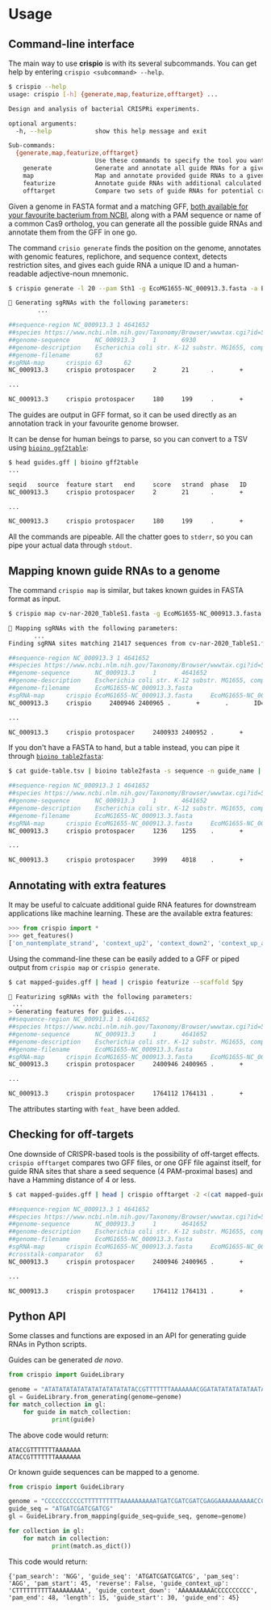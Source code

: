 # Usage

## Command-line interface

The main way to use **crispio** is with its several subcommands. You can get 
help by entering `crispio <subcommand> --help`.

```bash
$ crispio --help
usage: crispio [-h] {generate,map,featurize,offtarget} ...

Design and analysis of bacterial CRISPRi experiments.

optional arguments:
  -h, --help            show this help message and exit

Sub-commands:
  {generate,map,featurize,offtarget}
                        Use these commands to specify the tool you want to use.
    generate            Generate and annotate all guide RNAs for a given genome.
    map                 Map and annotate provided guide RNAs to a given genome.
    featurize           Annotate guide RNAs with additional calculated features.
    offtarget           Compare two sets of guide RNAs for potential cross-target activity.
```

Given a genome in FASTA format and a matching GFF, 
[both available for your favourite bacterium from NCBI](https://www.ncbi.nlm.nih.gov/genbank/ftp/),
along with a PAM sequence or name of a common Cas9 ortholog, you can generate all the possible 
guide RNAs and annotate them from the GFF in one go.

The command `crisio generate` finds the position on the genome, annotates
with genomic features, replichore, and sequence context, detects restriction 
sites, and gives each guide RNA a unique ID and a human-readable
adjective-noun mnemonic.

```bash
$ crispio generate -l 20 --pam Sth1 -g EcoMG1655-NC_000913.3.fasta -a EcoMG1655-NC_000913.3.gff3 | head

🚀 Generating sgRNAs with the following parameters:
        ...

##sequence-region NC_000913.3 1 4641652
##species https://www.ncbi.nlm.nih.gov/Taxonomy/Browser/wwwtax.cgi?id=511145
##genome-sequence       NC_000913.3     1       6930
##genome-description    Escherichia coli str. K-12 substr. MG1655, complete genome
##genome-filename       63
#sgRNA-map      crispio 63      62
NC_000913.3     crispio protospacer     2       21      .       +       .       ID=sgr-e5373243;Name=thrL-21-modest_saddle;ann_Name=thrL;ann_end=255;ann_feature=gene;ann_gene=thrL;ann_gene_biotype=protein_coding;ann_locus_tag=_up-thrL;ann_phase=.;ann_score=.;ann_seqid=NC_000913.3;ann_source=RefSeq;ann_start=190;ann_strand=+;guide_context_down=TATGTCTCTGTGTGGATTAA;guide_context_up=CAGCACCCCAGGAACCCATA;guide_length=20;guide_re_sites=;guide_sequence=GCTTTTCATTCTGACTGCAA;guide_sequence_hash=19d8fdaa;mnemonic=modest_saddle;pam_end=28;pam_offset=-166;pam_replichore=R;pam_search=NNRGVAN;pam_sequence=CGGGCAA;pam_start=21;source_name=thrL-21-modest_saddle

...

NC_000913.3     crispio protospacer     180     199     .       +       .       ID=sgr-b71e7fa7;Name=thrL-199-bouncy_sabine;ann_Name=thrL;ann_end=255;ann_feature=gene;ann_gene=thrL;ann_gene_biotype=protein_coding;ann_locus_tag=b0001;ann_phase=.;ann_score=.;ann_seqid=NC_000913.3;ann_source=RefSeq;ann_start=190;ann_strand=+;guide_context_down=CACCATTACCACCACCATCA;guide_context_up=CAGATAAAAATTACAGAGTA;guide_length=20;guide_re_sites=;guide_sequence=CACAACATCCATGAAACGCA;guide_sequence_hash=3e6eb3a0;mnemonic=bouncy_sabine;pam_end=206;pam_offset=65;pam_replichore=R;pam_search=NNRGVAN;pam_sequence=TTAGCAC;pam_start=199;source_name=thrL-199-bouncy_sabine

```

The guides are output in GFF format, so it can be used directly as an annotation
track in your favourite genome browser. 

It can be dense for human beings to parse, so you can convert to a TSV using 
[`bioino ggf2table`](https://github.com/scbirlab/bioino#command-line):

```bash
$ head guides.gff | bioino gff2table
...

seqid   source  feature start   end     score   strand  phase   ID      Name    ann_Name        ann_end ann_feature     ann_gene     ann_gene_biotype ann_locus_tag   ann_phase       ann_score       ann_seqid       ann_source      ann_start       ann_strand      guide_context_down    guide_context_up        guide_length    guide_re_sites  guide_sequence  guide_sequence_hash     mnemonic        pam_end       pam_offset      pam_replichore  pam_search      pam_sequence    pam_start       source_name
NC_000913.3     crispio protospacer     2       21      .       +       .       sgr-e5373243    thrL-21-modest_saddle   thrL    255  gene     thrL    protein_coding  _up-thrL        .       .       NC_000913.3     RefSeq  190     +       TATGTCTCTGTGTGGATTAA    CAGCACCCCAGGAACCCATA  20              GCTTTTCATTCTGACTGCAA    19d8fdaa        modest_saddle   28      -166    R       NNRGVAN CGGGCAA 21   thrL-21-modest_saddle

...

NC_000913.3     crispio protospacer     180     199     .       +       .       sgr-b71e7fa7    thrL-199-bouncy_sabine  thrL    255  gene     thrL    protein_coding  b0001   .       .       NC_000913.3     RefSeq  190     +       CACCATTACCACCACCATCA    CAGATAAAAATTACAGAGTA  20              CACAACATCCATGAAACGCA    3e6eb3a0        bouncy_sabine   206     65      R       NNRGVAN TTAGCAC 199     thrL-199-bouncy_sabine
```

All the commands are pipeable. All the chatter goes to `stderr`, so
you can pipe your actual data through `stdout`.

## Mapping known guide RNAs to a genome

The command `crispio map` is similar, but takes known guides in FASTA format as input. 

```bash
$ crispio map cv-nar-2020_TableS1.fasta -g EcoMG1655-NC_000913.3.fasta -a EcoMG1655-NC_000913.3.gff3 --pam Spy

🚀 Mapping sgRNAs with the following parameters:
       ...
Finding sgRNA sites matching 21417 sequences from cv-nar-2020_TableS1.fasta and matching PAM Spy (NGGN) in EcoMG1655-NC_000913.3.fasta...

##sequence-region NC_000913.3 1 4641652
##species https://www.ncbi.nlm.nih.gov/Taxonomy/Browser/wwwtax.cgi?id=511145
##genome-sequence       NC_000913.3     1       4641652
##genome-description    Escherichia coli str. K-12 substr. MG1655, complete genome
##genome-filename       EcoMG1655-NC_000913.3.fasta
#sgRNA-map      crispio EcoMG1655-NC_000913.3.fasta     EcoMG1655-NC_000913.3.gff3
NC_000913.3     crispio     2400946 2400965 .       +       .       ID=sgr-7a0a4f43;Name=nuoF-2400965-level_herman;ann_Name=nuoF;ann_end=2401555;ann_feature=gene;ann_gene=nuoF;ann_gene_biotype=protein_coding;ann_locus_tag=b2284;ann_phase=.;ann_score=.;ann_seqid=NC_000913.3;ann_source=RefSeq;ann_start=2400218;ann_strand=-;guide_context_down=TAGCACGACGTCCTTCCAGG;guide_context_up=CCATGCGCCGGAGGTTGCCG;guide_length=20;guide_re_sites=;guide_sequence=GGAAGGGTGGCTTCGAGCGT;guide_sequence_hash=6a359e86;mnemonic=level_herman;pam_end=2400969;pam_offset=0;pam_replichore=L;pam_search=NGGN;pam_sequence=GGGT;pam_start=2400965;source_name=GGAAGGGTGGCTTCGAGCGT

...

NC_000913.3     crispio protospacer     2400933 2400952 .       +       .       ID=sgr-32446b00;Name=nuoF-2400952-telling_austria;ann_Name=nuoF;ann_end=2401555;ann_feature=gene;ann_gene=nuoF;ann_gene_biotype=protein_coding;ann_locus_tag=b2284;ann_phase=.;ann_score=.;ann_seqid=NC_000913.3;ann_source=RefSeq;ann_start=2400218;ann_strand=-;guide_context_down=TTCGAGCGTGGGTTAGCACG;guide_context_up=AGGTCGGTTTACCCCATGCG;guide_length=20;guide_re_sites=;guide_sequence=CCGGAGGTTGCCGGGAAGGG;guide_sequence_hash=1908728f;mnemonic=telling_austria;pam_end=2400956;pam_offset=0;pam_replichore=L;pam_search=NGGN;pam_sequence=TGGC;pam_start=2400952;source_name=CCGGAGGTTGCCGGGAAGGG
```

If you don't have a FASTA to hand, but a table instead, you can pipe it
through [`bioino table2fasta`](https://github.com/scbirlab/bioino#command-line):

```bash
$ cat guide-table.tsv | bioino table2fasta -s sequence -n guide_name | crispio map -g EcoMG1655-NC_000913.3.fasta -a EcoMG1655-NC_000913.3.gff3 --pam Sth1 

##sequence-region NC_000913.3 1 4641652
##species https://www.ncbi.nlm.nih.gov/Taxonomy/Browser/wwwtax.cgi?id=511145
##genome-sequence       NC_000913.3     1       4641652
##genome-description    Escherichia coli str. K-12 substr. MG1655, complete genome
##genome-filename       EcoMG1655-NC_000913.3.fasta
#sgRNA-map      crispio EcoMG1655-NC_000913.3.fasta     EcoMG1655-NC_000913.3.gff3
NC_000913.3     crispio protospacer     1236    1255    .       +       .       ID=sgr-831073da;Name=thrA-1255-honest_brother;ann_Name=thrA;ann_end=2799;ann_feature=gene;ann_gene=thrA;ann_gene_biotype=protein_coding;ann_locus_tag=b0002;ann_phase=.;ann_score=.;ann_seqid=NC_000913.3;ann_source=RefSeq;ann_start=337;ann_strand=+;guide_context_down=TTCCAATCTGAATAACATGG;guide_context_up=CTCATTGGTGCCAGCCGTGA;guide_length=20;guide_re_sites=BbsI;guide_sequence=TGAAGACGAATTACCGGTCA;guide_sequence_hash=55934652;mnemonic=honest_brother;pam_end=1262;pam_offset=2462;pam_replichore=R;pam_search=NNRGVAN;pam_sequence=AGGGCAT;pam_start=1255;source_name=thrA-1255-honest_brother

...

NC_000913.3     crispio protospacer     3999    4018    .       +       .       ID=sgr-83d65199;Name=thrC-4018-jolly_lunar;ann_Name=thrC;ann_end=5020;ann_feature=gene;ann_gene=thrC;ann_gene_biotype=protein_coding;ann_locus_tag=b0004;ann_phase=.;ann_score=.;ann_seqid=NC_000913.3;ann_source=RefSeq;ann_start=3734;ann_strand=+;guide_context_down=TGTTCCACGGGCCAACGCTG;guide_context_up=CCCGGCTCCGGTCGCCAATG;guide_length=20;guide_re_sites=BtgZI;guide_sequence=TTGAAAGCGATGTCGGTTGT;guide_sequence_hash=e539f903;mnemonic=jolly_lunar;pam_end=4025;pam_offset=1286;pam_replichore=R;pam_search=NNRGVAN;pam_sequence=CTGGAAT;pam_start=4018;source_name=thrC-4018-jolly_lunar
```

## Annotating with extra features

It may be useful to calcuate additional guide RNA features for downstream applications like
machine learning. These are the available extra features:

```python
>>> from crispio import *
>>> get_features()
['on_nontemplate_strand', 'context_up2', 'context_down2', 'context_up_autocorr', 'pam_n', 'pam_def', 'pam_gc', 'pam_autocorr', 'pam_scaff_corr', 'guide_purine', 'guide_gc', 'seed_seq', 'guide_start3', 'guide_end3', 'guide_autocorr', 'guide_scaff_corr']
```

Using the command-line these can be easily added to a GFF or piped output 
from `crispio map` or `crispio generate`.

```bash
$ cat mapped-guides.gff | head | crispio featurize --scaffold Spy

🚀 Featurizing sgRNAs with the following parameters:
 ...
> Generating features for guides...
##sequence-region NC_000913.3 1 4641652
##species https://www.ncbi.nlm.nih.gov/Taxonomy/Browser/wwwtax.cgi?id=511145
##genome-sequence       NC_000913.3     1       4641652
##genome-description    Escherichia coli str. K-12 substr. MG1655, complete genome
##genome-filename       EcoMG1655-NC_000913.3.fasta
#sgRNA-map      crispin EcoMG1655-NC_000913.3.fasta     EcoMG1655-NC_000913.3.gff3
NC_000913.3     crispin protospacer     2400946 2400965 .       +       .       ID=sgr-7a0a4f43;Name=nuoF-2400965-level_herman;ann_Name=nuoF;ann_end=2401555;ann_feature=gene;ann_gene=nuoF;ann_gene_biotype=protein_coding;ann_locus_tag=b2284;ann_phase=.;ann_score=.;ann_seqid=NC_000913.3;ann_source=RefSeq;ann_start=2400218;ann_strand=-;guide_context_down=TAGCACGACGTCCTTCCAGG;guide_context_up=CCATGCGCCGGAGGTTGCCG;guide_length=20;guide_re_sites=;guide_sequence=GGAAGGGTGGCTTCGAGCGT;guide_sequence_hash=6a359e86;mnemonic=level_herman;pam_end=2400969;pam_offset=0;pam_replichore=L;pam_search=NGGN;pam_sequence=GGGT;pam_start=2400965;source_name=GGAAGGGTGGCTTCGAGCGT;feat_on_nontemplate_strand=True;feat_context_up2=CG;feat_context_down2=TA;feat_context_up_autocorr=8.928;feat_pam_n=G;feat_pam_def=GGT;feat_pam_gc=0.750;feat_pam_autocorr=2.167;feat_pam_scaff_corr=1.917;feat_guide_purine=0.650;feat_guide_gc=0.650;feat_seed_seq=AGCGT;feat_guide_start3=GGA;feat_guide_end3=CGT;feat_guide_autocorr=8.704;feat_guide_scaff_corr=9.772

...

NC_000913.3     crispin protospacer     1764112 1764131 .       +       .       ID=sgr-f3815635;Name=sufA-1764131-scarce_game;ann_Name=sufA;ann_end=1764386;ann_feature=gene;ann_gene=sufA;ann_gene_biotype=protein_coding;ann_locus_tag=b1684;ann_phase=.;ann_score=.;ann_seqid=NC_000913.3;ann_source=RefSeq;ann_start=1764018;ann_strand=-;guide_context_down=ATCGCTTGCAGCGGGACAAA;guide_context_up=GTCCTTCACGAACGAAATCG;guide_length=20;guide_re_sites=;guide_sequence=ACTTCCGTGCCATCAATAAA;guide_sequence_hash=dc4688e0;mnemonic=scarce_game;pam_end=1764135;pam_offset=0;pam_replichore=R;pam_search=NGGN;pam_sequence=CGGC;pam_start=1764131;source_name=ACTTCCGTGCCATCAATAAA;feat_on_nontemplate_strand=True;feat_context_up2=CG;feat_context_down2=AT;feat_context_up_autocorr=7.159;feat_pam_n=C;feat_pam_def=GGC;feat_pam_gc=1.000;feat_pam_autocorr=2.333;feat_pam_scaff_corr=1.667;feat_guide_purine=0.450;feat_guide_gc=0.400;feat_seed_seq=ATAAA;feat_guide_start3=ACT;feat_guide_end3=AAA;feat_guide_autocorr=7.767;feat_guide_scaff_corr=10.528
```

The attributes starting with `feat_` have been added.

## Checking for off-targets

One downside of CRISPR-based tools is the possibility of off-target effects.
`crispio offtarget` compares two GFF files, or one GFF file against itself, for 
guide RNA sites that share a seed sequence (4 PAM-proximal bases) and have a 
Hamming distance of 4 or less.

```bash
$ cat mapped-guides.gff | head | crispio offtarget -2 <(cat mapped-guides.gff)

##sequence-region NC_000913.3 1 4641652
##species https://www.ncbi.nlm.nih.gov/Taxonomy/Browser/wwwtax.cgi?id=511145
##genome-sequence       NC_000913.3     1       4641652
##genome-description    Escherichia coli str. K-12 substr. MG1655, complete genome
##genome-filename       EcoMG1655-NC_000913.3.fasta
#sgRNA-map      crispin EcoMG1655-NC_000913.3.fasta     EcoMG1655-NC_000913.3.gff3
#crosstalk-comparator   63
NC_000913.3     crispin protospacer     2400946 2400965 .       +       .       ID=sgr-7a0a4f43;Name=nuoF-2400965-level_herman;ann_Name=nuoF;ann_end=2401555;ann_feature=gene;ann_gene=nuoF;ann_gene_biotype=protein_coding;ann_locus_tag=b2284;ann_phase=.;ann_score=.;ann_seqid=NC_000913.3;ann_source=RefSeq;ann_start=2400218;ann_strand=-;guide_context_down=TAGCACGACGTCCTTCCAGG;guide_context_up=CCATGCGCCGGAGGTTGCCG;guide_length=20;guide_re_sites=;guide_sequence=GGAAGGGTGGCTTCGAGCGT;guide_sequence_hash=6a359e86;mnemonic=level_herman;pam_end=2400969;pam_offset=0;pam_replichore=L;pam_search=NGGN;pam_sequence=GGGT;pam_start=2400965;source_name=GGAAGGGTGGCTTCGAGCGT

...

NC_000913.3     crispin protospacer     1764112 1764131 .       +       .       ID=sgr-f3815635;Name=sufA-1764131-scarce_game;ann_Name=sufA;ann_end=1764386;ann_feature=gene;ann_gene=sufA;ann_gene_biotype=protein_coding;ann_locus_tag=b1684;ann_phase=.;ann_score=.;ann_seqid=NC_000913.3;ann_source=RefSeq;ann_start=1764018;ann_strand=-;guide_context_down=ATCGCTTGCAGCGGGACAAA;guide_context_up=GTCCTTCACGAACGAAATCG;guide_length=20;guide_re_sites=;guide_sequence=ACTTCCGTGCCATCAATAAA;guide_sequence_hash=dc4688e0;mnemonic=scarce_game;pam_end=1764135;pam_offset=0;pam_replichore=R;pam_search=NGGN;pam_sequence=CGGC;pam_start=1764131;source_name=ACTTCCGTGCCATCAATAAA
```

## Python API

Some classes and functions are exposed in an API for generating guide RNAs 
in Python scripts.

Guides can be generated *de novo*.

```python 
from crispio import GuideLibrary

genome = "ATATATATATATATATATATATATACCGTTTTTTTAAAAAAACGGATATATATATATAATATATATATATAATATATATATATA"
gl = GuideLibrary.from_generating(genome=genome) 
for match_collection in gl:
    for guide in match_collection:
            print(guide)
```

The above code would return:

```
ATACCGTTTTTTTAAAAAAA
ATACCGTTTTTTTAAAAAAA
```

Or known guide sequences can be mapped to a genome. 

```python
from crispio import GuideLibrary

genome = "CCCCCCCCCCCTTTTTTTTTTAAAAAAAAAATGATCGATCGATCGAGGAAAAAAAAAACCCCCCCCCCC"
guide_seq = "ATGATCGATCGATCG"
gl = GuideLibrary.from_mapping(guide_seq=guide_seq, genome=genome) 

for collection in gl:
    for match in collection:
            print(match.as_dict())
```

This code would return:

```
{'pam_search': 'NGG', 'guide_seq': 'ATGATCGATCGATCG', 'pam_seq': 'AGG', 'pam_start': 45, 'reverse': False, 'guide_context_up': 'CTTTTTTTTTTAAAAAAAAA', 'guide_context_down': 'AAAAAAAAAACCCCCCCCCC', 'pam_end': 48, 'length': 15, 'guide_start': 30, 'guide_end': 45}
```
